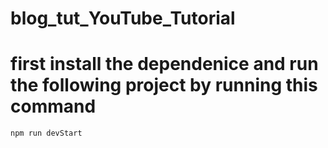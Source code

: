 # blog_tut_YouTube_Tutorial

# first install the dependenice and run the following project by running this command
```
npm run devStart
```
